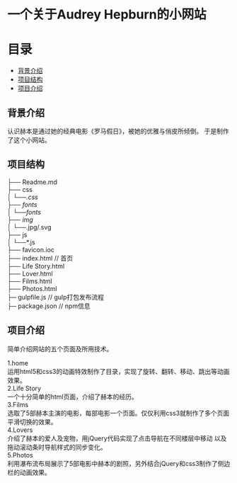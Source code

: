 # 一个关于Audrey Hepburn的小网站

# 目录

* [背景介绍](#背景介绍)
* [项目结构](#项目结构)
* [项目介绍](#项目介绍)

<a name="背景介绍"></a>
## 背景介绍

认识赫本是通过她的经典电影《罗马假日》，被她的优雅与俏皮所倾倒。
于是制作了这个小网站。

<a name="项目结构"></a>
## 项目结构
├── Readme.md               
├── css                                                                    
│			└──*.css                         
├── fonts                                                                                          
│      └──fonts  	                                                                                          			 
├── img                                                                                  
│		 └──*.jpg/.svg                                                                                           
├── js                                                                                             
│		 └──*.js                                                                                                             
├── favicon.ioc                                                                                                                
├── index.html           // 首页                                                                                          
├── Life Story.html                                                                                          
├── Lover.html                                                                                          
├── Films.html                                                                                          
├── Photos.html                                                                                          
├─ gulpfile.js              // gulp打包发布流程                                                            
├─ package.json             // npm信息                                                                                          

<a name="项目介绍"></a>
## 项目介绍
简单介绍网站的五个页面及所用技术。

1.home <br/>
 运用html5和css3的动画特效制作了目录，实现了旋转、翻转、移动、跳出等动画效果。<br/>
2.Life Story<br/>
 一个十分简单的html页面，介绍了赫本的经历。<br/>
3.Films<br/>
选取了5部赫本主演的电影，每部电影一个页面。仅仅利用css3就制作了多个页面平滑切换的效果。<br/>
4.Lovers<br/>
介绍了赫本的爱人及宠物，用jQuery代码实现了点击导航在不同楼层中移动
以及拖动滚动条时导航样式的同步变化。<br/>
5.Photos<br/>
利用瀑布流布局展示了5部电影中赫本的剧照，另外结合jQuery和css3制作了侧边栏的动画效果。
